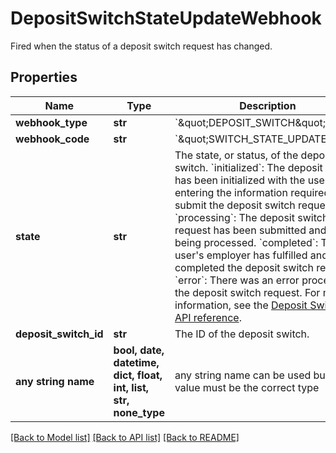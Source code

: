 # DepositSwitchStateUpdateWebhook

Fired when the status of a deposit switch request has changed.

## Properties
Name | Type | Description | Notes
------------ | ------------- | ------------- | -------------
**webhook_type** | **str** | &#x60;\&quot;DEPOSIT_SWITCH\&quot;&#x60; | [optional] 
**webhook_code** | **str** | &#x60;\&quot;SWITCH_STATE_UPDATE\&quot;&#x60; | [optional] 
**state** | **str** |  The state, or status, of the deposit switch.  &#x60;initialized&#x60;: The deposit switch has been initialized with the user entering the information required to submit the deposit switch request.  &#x60;processing&#x60;: The deposit switch request has been submitted and is being processed.  &#x60;completed&#x60;: The user&#39;s employer has fulfilled and completed the deposit switch request.  &#x60;error&#x60;: There was an error processing the deposit switch request.  For more information, see the [Deposit Switch API reference](/docs/deposit-switch/reference#deposit_switchget). | [optional] 
**deposit_switch_id** | **str** | The ID of the deposit switch. | [optional] 
**any string name** | **bool, date, datetime, dict, float, int, list, str, none_type** | any string name can be used but the value must be the correct type | [optional]

[[Back to Model list]](../README.md#documentation-for-models) [[Back to API list]](../README.md#documentation-for-api-endpoints) [[Back to README]](../README.md)


